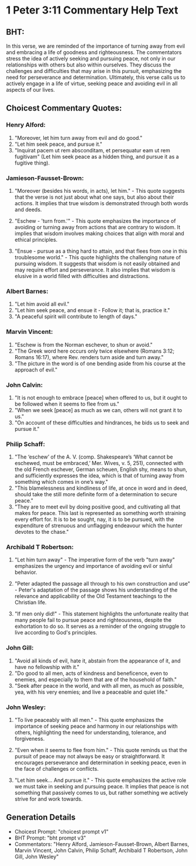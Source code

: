 # 1 Peter 3:11 Commentary Help Text

## BHT:
In this verse, we are reminded of the importance of turning away from evil and embracing a life of goodness and righteousness. The commentators stress the idea of actively seeking and pursuing peace, not only in our relationships with others but also within ourselves. They discuss the challenges and difficulties that may arise in this pursuit, emphasizing the need for perseverance and determination. Ultimately, this verse calls us to actively engage in a life of virtue, seeking peace and avoiding evil in all aspects of our lives.

## Choicest Commentary Quotes:
### Henry Alford:
1. "Moreover, let him turn away from evil and do good." 
2. "Let him seek peace, and pursue it." 
3. "Inquirat pacem ut rem absconditam, et persequatur eam ut rem fugitivam" (Let him seek peace as a hidden thing, and pursue it as a fugitive thing).

### Jamieson-Fausset-Brown:
1. "Moreover (besides his words, in acts), let him." - This quote suggests that the verse is not just about what one says, but also about their actions. It implies that true wisdom is demonstrated through both words and deeds.

2. "Eschew - 'turn from.'" - This quote emphasizes the importance of avoiding or turning away from actions that are contrary to wisdom. It implies that wisdom involves making choices that align with moral and ethical principles.

3. "Ensue - pursue as a thing hard to attain, and that flees from one in this troublesome world." - This quote highlights the challenging nature of pursuing wisdom. It suggests that wisdom is not easily obtained and may require effort and perseverance. It also implies that wisdom is elusive in a world filled with difficulties and distractions.

### Albert Barnes:
1. "Let him avoid all evil."
2. "Let him seek peace, and ensue it - Follow it; that is, practice it."
3. "A peaceful spirit will contribute to length of days."

### Marvin Vincent:
1. "Eschew is from the Norman eschever, to shun or avoid." 
2. "The Greek word here occurs only twice elsewhere (Romans 3:12; Romans 16:17), where Rev. renders turn aside and turn away." 
3. "The picture in the word is of one bending aside from his course at the approach of evil."

### John Calvin:
1. "It is not enough to embrace [peace] when offered to us, but it ought to be followed when it seems to flee from us." 
2. "When we seek [peace] as much as we can, others will not grant it to us." 
3. "On account of these difficulties and hindrances, he bids us to seek and pursue it."

### Philip Schaff:
1. "The ‘eschew’ of the A. V. (comp. Shakespeare’s ‘What cannot be eschewed, must be embraced,’ Mer. Wives, v. 5, 251), connected with the old French eschever, German scheuen, English shy, means to shun, and sufficiently expresses the idea, which is that of turning away from something which comes in one’s way." 
2. "This blamelessness and kindliness of life, at once in word and in deed, should take the still more definite form of a determination to secure peace."
3. "They are to meet evil by doing positive good, and cultivating all that makes for peace. This last is represented as something worth straining every effort for. It is to be sought, nay, it is to be pursued, with the expenditure of strenuous and unflagging endeavour which the hunter devotes to the chase."

### Archibald T Robertson:
1. "Let him turn away" - The imperative form of the verb "turn away" emphasizes the urgency and importance of avoiding evil or sinful behavior. 

2. "Peter adapted the passage all through to his own construction and use" - Peter's adaptation of the passage shows his understanding of the relevance and applicability of the Old Testament teachings to the Christian life. 

3. "If men only did!" - This statement highlights the unfortunate reality that many people fail to pursue peace and righteousness, despite the exhortation to do so. It serves as a reminder of the ongoing struggle to live according to God's principles.

### John Gill:
1. "Avoid all kinds of evil, hate it, abstain from the appearance of it, and have no fellowship with it."
2. "Do good to all men, acts of kindness and beneficence, even to enemies, and especially to them that are of the household of faith."
3. "Seek after peace in the world, and with all men, as much as possible, yea, with his very enemies; and live a peaceable and quiet life."

### John Wesley:
1. "To live peaceably with all men." - This quote emphasizes the importance of seeking peace and harmony in our relationships with others, highlighting the need for understanding, tolerance, and forgiveness.

2. "Even when it seems to flee from him." - This quote reminds us that the pursuit of peace may not always be easy or straightforward. It encourages perseverance and determination in seeking peace, even in the face of challenges or conflicts.

3. "Let him seek... And pursue it." - This quote emphasizes the active role we must take in seeking and pursuing peace. It implies that peace is not something that passively comes to us, but rather something we actively strive for and work towards.


## Generation Details
- Choicest Prompt: "choicest prompt v1"
- BHT Prompt: "bht prompt v3"
- Commentators: "Henry Alford, Jamieson-Fausset-Brown, Albert Barnes, Marvin Vincent, John Calvin, Philip Schaff, Archibald T Robertson, John Gill, John Wesley"
